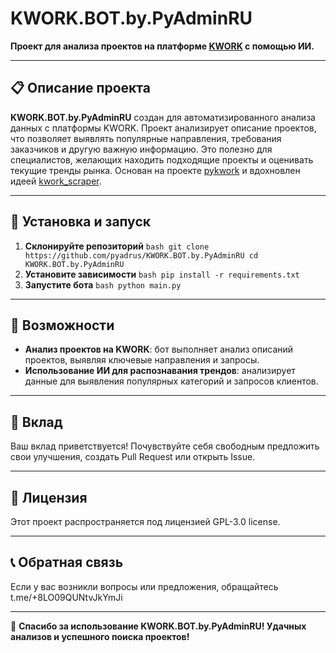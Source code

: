 # KWORK.BOT.by.PyAdminRU

**Проект для анализа проектов на платформе [KWORK](https://kwork.ru) с помощью ИИ.**

---
## 📋 Описание проекта

**KWORK.BOT.by.PyAdminRU** создан для автоматизированного анализа данных с платформы KWORK. Проект анализирует описание проектов, что позволяет выявлять популярные направления, требования заказчиков и другую важную информацию. Это полезно для специалистов, желающих находить подходящие проекты и оценивать текущие тренды рынка.
Основан на проекте [pykwork](https://github.com/kesha1225/pykwork) и вдохновлен идеей [kwork_scraper](https://github.com/pythontoday/kwork_scraper).

---
## 🔧 Установка и запуск
1. **Склонируйте репозиторий**
    ```bash git clone https://github.com/pyadrus/KWORK.BOT.by.PyAdminRU cd KWORK.BOT.by.PyAdminRU```
2. **Установите зависимости**
    ```bash pip install -r requirements.txt```
3. **Запустите бота**
    ```bash python main.py```
---
## 🧠 Возможности
- **Анализ проектов на KWORK**: бот выполняет анализ описаний проектов, выявляя ключевые направления и запросы.
- **Использование ИИ для распознавания трендов**: анализирует данные для выявления популярных категорий и запросов клиентов.
---
## 🤝 Вклад
Ваш вклад приветствуется! Почувствуйте себя свободным предложить свои улучшения, создать Pull Request или открыть Issue.

---
## 📄 Лицензия
Этот проект распространяется под лицензией GPL-3.0 license.

---
## 📞 Обратная связь
Если у вас возникли вопросы или предложения, обращайтесь t.me/+8LO09QUNtvJkYmJi

---
🎉 **Спасибо за использование KWORK.BOT.by.PyAdminRU! Удачных анализов и успешного поиска проектов!**